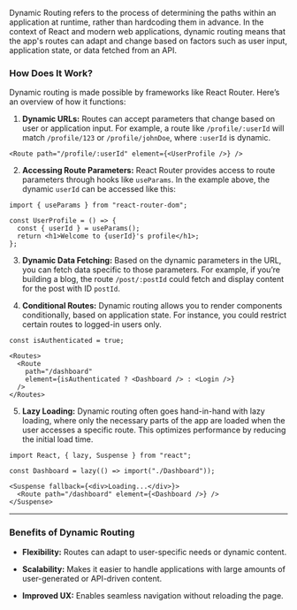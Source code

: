 Dynamic Routing refers to the process of determining the paths within an application at runtime, rather than hardcoding them in advance. 
In the context of React and modern web applications, dynamic routing means that the app's routes can adapt and change based on factors such as user input, application state, or data fetched from an API.

### **How Does It Work?**

Dynamic routing is made possible by frameworks like React Router. Here’s an overview of how it functions:

1. **Dynamic URLs:** Routes can accept parameters that change based on user or application input. For example, a route like `/profile/:userId` will match `/profile/123` or `/profile/johnDoe`, where `:userId` is dynamic.

```
<Route path="/profile/:userId" element={<UserProfile />} />

```

2. **Accessing Route Parameters:** React Router provides access to route parameters through hooks like `useParams`. In the example above, the dynamic `userId` can be accessed like this:

```
import { useParams } from "react-router-dom";

const UserProfile = () => {
  const { userId } = useParams();
  return <h1>Welcome to {userId}'s profile</h1>;
};
```

3. **Dynamic Data Fetching:** Based on the dynamic parameters in the URL, you can fetch data specific to those parameters. For example, if you’re building a blog, the route `/post/:postId` could fetch and display content for the post with ID `postId`.

4. **Conditional Routes:** Dynamic routing allows you to render components conditionally, based on application state. For instance, you could restrict certain routes to logged-in users only.

```
const isAuthenticated = true;

<Routes>
  <Route
    path="/dashboard"
    element={isAuthenticated ? <Dashboard /> : <Login />}
  />
</Routes>

```

5. **Lazy Loading:** Dynamic routing often goes hand-in-hand with lazy loading, where only the necessary parts of the app are loaded when the user accesses a specific route. This optimizes performance by reducing the initial load time.

```
import React, { lazy, Suspense } from "react";

const Dashboard = lazy(() => import("./Dashboard"));

<Suspense fallback={<div>Loading...</div>}>
  <Route path="/dashboard" element={<Dashboard />} />
</Suspense>

```

---
### **Benefits of Dynamic Routing**

- **Flexibility:** Routes can adapt to user-specific needs or dynamic content.
    
- **Scalability:** Makes it easier to handle applications with large amounts of user-generated or API-driven content.
    
- **Improved UX:** Enables seamless navigation without reloading the page.